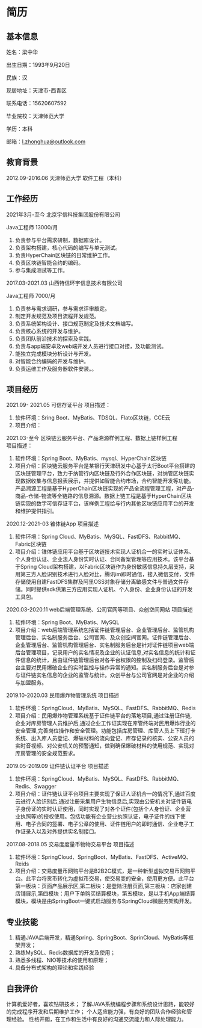 # 简历

## 基本信息

姓名：梁中华

出生日期：1993年9月20日

民族：汉

现居地址：天津市-西青区

联系电话：15620607592

毕业院校：天津师范大学

学历：本科

邮箱：l.zhonghua@outlook.com

## 教育背景

2012.09-2016.06 天津师范大学 软件工程（本科）

## 工作经历

2021年3月-至今 北京宇信科技集团股份有限公司

Java工程师      13000/月
1. 负责参与平台需求研制，数据库设计。
2. 负责架构搭建，核心代码的编写与单元测试。
3. 负责HyperChain区块链的日常维护工作。
4. 负责区块链智能合约的编码。
5. 参与集成测试等工作。

2017.03-2021.03   山西特信环宇信息技术有限公司

Java工程师      7000/月
1. 负责参与需求调研，参与需求评审敲定。
2. 制定开发规范及项目流程开发规范。
3. 负责系统架构设计、接口规范制定及技术文档编写。
4. 负责核心系统的开发与维护。
5. 负责团队前沿技术的探索及实践。
6. 负责与app端安卓及web端开发人员进行接口对接，及功能测试。
7. 能独立完成模块分析设计与开发。
8. 对智能合约编码的开发与维护。
9. 负责运维工作及服务器软件安装。。

## 项目经历

2021.09- 2021.05 可信存证平台
项目描述：
1. 软件环境：Sring Boot、MyBatis、TDSQL、Flato区块链，CCE云
2. 项目介绍：

2021.03-至今   区块链云服务平台、产品溯源样例工程、数据上链样例工程   
项目描述：
1. 软件环境：Spring Boot、MyBatis、mysql、HyperChain区块链
2. 项目介绍：区块链云服务平台是某银行天津研发中心基于太行Boot平台搭建的区块链管理平台，致力于纳管行内区块链及行外合作区块链，对纳管区块链实现数据收集与信息报表展示，并提供如智能合约市场，合约智能开发等功能。产品溯源工程是基于HyperChain区块链实现的产品全流程管理工程，对产品-商品-仓储-物流等全链路的信息溯源。数据上链工程是基于HyperChain区块链实现的数字可信存证平台，该样例工程给与行内其他区块链应用平台的开发和维护提供指引。

2020.12-2021-03   锥体链App
项目描述
1. 软件环境：Spring Cloud、MyBatis、MySQL、FastDFS、RabbitMQ、Fabric区块链
2. 项目介绍：锥体链应用平台基于区块链技术实现人证机合一的实时认证体系、个人身份认证、企业法人身份实时认证、合同备案管理等应用技术。该平台基于Spring Cloud架构搭建，以Fabric区块链作为身份敏感信息持久层支持，采用第三方人脸识别技术进行人脸对比，腾讯im即时通信，接入微信支付，文件存储使用自建FastDFS集群及阿里OSS对象存储分离敏感文件与普通文件存储。同时提供sdk供第三方应用实现人证机、个人身份、企业身份认证的开发工具包。

2020.03-2020.11   web后端管理系统、公司官网等项目、众创空间网站
项目描述
1. 软件环境：Spring Boot、MyBatis、MySQL
2. 项目介绍：web后端管理系统包括证件链管理后台、企业管理后台、监管机构管理后台、实名制服务后台、公司官网、及众创空间官网。证件链管理后台、企业管理后台、监管机构管理后台、实名制服务后台是针对证件链项目web端后台管理项目，记录用户的实名情况及企业的认证信息,对实名信息的统计和证件信息的统计，且由证件链管理后台对各平台权限的控制及扫码登录。监管后台主要对民用爆破企业的实时监控与操作异常的通知。实名制服务后台是对参与证件链实名信息的企业的监管与统计。众创平台与公司官网是对企业的介绍与加盟服务。

2019.10-2020.03   民用爆炸物管理系统
项目描述
1. 软件环境：SpringCloud、MyBatis、MySQL、FastDFS、RabbitMQ、Redis
2. 项目介绍：民用爆炸物管理系统基于证件链平台的落地项目,通过注册证件链,企业对库房管理人员维护后,通过企业工作证实现在库管终端对民用爆炸行业的安全管理,完善岗位操作和安全管理。功能包括库房管理、库管人员上下班打卡系统、出入库人员登记、爆破材料的流向登记、库存记录的核实、公安人员的实时音视频、对公安机关的预警通知，做到确保爆破材料的使用规范、实现对库房管理的安全规范要求。

2019.05-2019.09   证件链认证平台
项目描述
1. 软件环境：SpringCloud、MyBatis、MySQL、FastDFS、RabbitMQ、Redis、Swagger
2. 项目介绍：证件链认证平台项目主要实现了保证人证机合一的情况下,通过百度云进行人脸识别后,通过注册采集用户生物信息后,实现由公安机关对证件链电子身份证的实时认证使用，同时实现了对各个证件(包括个人身份证、企业营业执照等)的授权使用。包括功能有企业营业执照认证，电子证件的线下使用、电子合同的签署、电子公章的使用、证件链用户的即时通信、企业电子工作证录入以及对外提供实名制接口。

2017.08-2018.05   交易度度量币物物交易平台
项目描述
1. 软件环境：SpringCloud、SpringBoot、MyBatis、FastDFS、ActiveMQ、Reids
2. 项目介绍：交易度量币网购平台是B2B2C模式，是一种新型虚拟交易币网购平台。此平台将货币转化为虚拟币交易，使交易变的安全，使用更方便。此平台第一板块：页面产品展示区,第二板块：是登陆注册页面,第三板块：店家创建店铺展示,第四模块：用户下单购买结算模块，第五模块，是以手机App端结算模块，模块是由SpringBoot一键式启动服务与SpringCloud微服务架构开发。

## 专业技能

1. 精通JAVA后端开发，精通Spring、SpringBoot、SprinCloud、MyBatis等框架开发；
2. 熟练MySQL、Redis数据库的开发及使用；
3. 熟悉多线程、NIO等技术的使用和原理；
4. 具备分布式架构的理论和实践经验

## 自我评价

计算机爱好者，喜欢钻研技术；
了解JAVA系统编程步骤和系统设计思路，能较好的完成程序开发和后期维护工作；
个人适应能力强，有良好的团队合作经验和管理经验。
性格开朗，在工作和生活中有良好的沟通交流能力和人际处理能力。